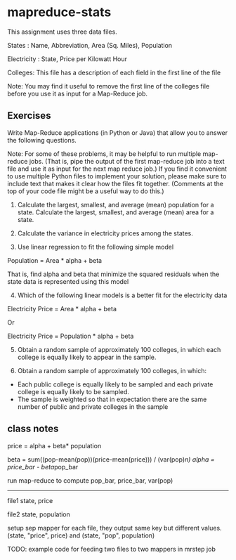 # mapreduce-stats

This assignment uses three data files.

States :  Name, Abbreviation, Area (Sq. Miles), Population

Electricity : State, Price per Kilowatt Hour

Colleges: This file has a description of each field in the first line of the file

Note: You may find it useful to remove the first line of the colleges file before you use it as input
for a Map-Reduce job.

## Exercises

Write Map-Reduce applications (in Python or Java) that allow you to answer the following
questions.

Note: For some of these problems, it may be helpful to run multiple map-reduce jobs. (That is, pipe the output of the first map-reduce job into a text file and use it as input for the next map reduce job.) If you find it convenient to use multiple Python files to implement your solution, please make sure to include text that makes it clear how the files fit together. (Comments at the top of your code file might be a useful way to do this.)

1. Calculate the largest, smallest, and average (mean) population for a state. Calculate the largest, smallest, and average (mean) area for a state.

2. Calculate the variance in electricity prices among the states.

3. Use linear regression to fit the following simple model

Population = Area * alpha + beta
  
 
That is, find alpha and beta that minimize the squared residuals when the state data is represented using this model

4. Which of the following linear models is a better fit for the electricity data

  Electricity Price = Area * alpha + beta
  
Or

  Electricity Price = Population * alpha + beta

5. Obtain a random sample of approximately 100 colleges, in which each college is equally likely to appear in the sample.

6. Obtain a random sample of approximately 100 colleges, in which:

- Each public college is equally likely to be sampled and each private college is equally likely to be sampled.
- The sample is weighted so that in expectation there are the same number of public and private colleges in the sample

class notes
---
price = alpha + beta* population

beta = sum((pop-mean(pop))(price-mean(price))) / (var(pop)*n)
alpha = price_bar - beta*pop_bar

run map-reduce to compute pop_bar, price_bar, var(pop)


---
file1
state, price

file2
state, population

setup sep mapper for each file, they output same key but different values. (state, "price", price) and (state, "pop", population)

TODO: example code for feeding two files to two mappers in mrstep job



